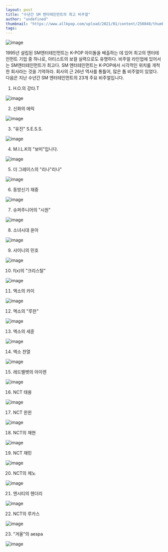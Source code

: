```yaml
---
layout: post
title: "수년간 SM 엔터테인먼트의 최고 비주얼"
author: "undefined"
thumbnail: "https://www.allkpop.com/upload/2021/01/content/250848/thumb/1611582512-maxresdefault.jpg"
tags: 
---
```



![image](https://www.allkpop.com/upload/2021/01/content/250848/1611582512-maxresdefault.jpg)

1995년 설립된 SM엔터테인먼트는 K-POP 아이돌을 배출하는 데 있어 최고의 엔터테인먼트 기업 중 하나로, 아티스트의 보컬 실력으로도 유명하다. 비주얼 라인업에 있어서는 SM엔터테인먼트가 최고다. SM 엔터테인먼트는 K-POP에서 시각적인 위치를 개척한 회사라는 것을 기억하라. 회사의 근 26년 역사를 통틀어, 많은 톱 비주얼이 있었다. 다음은 지난 수년간 SM 엔터테인먼트의 23개 주요 비주얼입니다.

1. H.O.의 강타.T

![image](https://www.allkpop.com/upload/2021/01/content/271744/1611787461-kangta.jpg)

2. 신화의 에릭

![image](https://www.allkpop.com/upload/2021/01/content/271747/1611787632-eric.jpg)

3. "유진" S.E.S.S.

![image](https://www.allkpop.com/upload/2021/01/content/262016/1611710188-eugene-1981-p1.jpg)

4. M.I.L.K의 "보미"입니다.

![image](https://www.allkpop.com/upload/2021/01/content/262016/1611710206-8591f6d5225db7b4c69be93714c4c65a.jpg)

5. 더 그레이스의 "리나"리나"

![image](https://www.allkpop.com/upload/2021/01/content/262017/1611710230-c-phucwuwaaxazj.jpg)

6. 동방신기 재중

![image](https://www.allkpop.com/upload/2021/01/content/262017/1611710264-jaejoong1.jpg)

7. 슈퍼주니어의 "시원"

![image](https://www.allkpop.com/upload/2021/01/content/262018/1611710282-choi.jpg)

8. 소녀시대 윤아

![image](https://www.allkpop.com/upload/2021/01/content/262018/1611710295-c6ed8dc0f45220f593a60de16d527034.jpg)

9. 샤이니의 민호

![image](https://www.allkpop.com/upload/2021/01/content/262018/1611710309-c0e25029ebd2629622515ab53eed2344.jpg)

10. f(x)의 "크리스탈"

![image](https://www.allkpop.com/upload/2021/01/content/262018/1611710322-eu-alhuxgaafbvu.jpg)

11. 엑소의 카이

![image](https://www.allkpop.com/upload/2021/01/content/262019/1611710356-main-qimg-499aa4a960d98baa08e2c716ecededdd.jpg)

12. 엑소의 "루한"

![image](https://www.allkpop.com/upload/2021/01/content/262019/1611710371-01f0c9fbf5dd6deea1a9b505bcc24ca9.jpg)

13. 엑소의 세훈

![image](https://www.allkpop.com/upload/2021/01/content/262019/1611710389-exo-sehun-1024x683.jpg)

14. 엑소 찬열

![image](https://www.allkpop.com/upload/2021/01/content/262020/1611710415-dtmkdts.jpg)

15. 레드벨벳의 아이렌

![image](https://www.allkpop.com/upload/2021/01/content/262020/1611710431-56f4a3052e75a6d4d8049899cf071dc1.jpg)

16. NCT 태용

![image](https://www.allkpop.com/upload/2021/01/content/262020/1611710450-e1d791f919d1bd0f6661f1efacf849f6.jpg)

17. NCT 윈윈

![image](https://www.allkpop.com/upload/2021/01/content/262021/1611710472-31b6eb5e017407249be0c3bfa30c7298.jpg)

18. NCT의 재현

![image](https://www.allkpop.com/upload/2021/01/content/262027/1611710836-ejowiw4ucaa-sik.jpg)

19. NCT 재민

![image](https://www.allkpop.com/upload/2021/01/content/262028/1611710934-b1f05dbfa2c05ff06295f3caa6b03298.jpg)

20. NCT의 제노

![image](https://www.allkpop.com/upload/2021/01/content/262030/1611711033-165af6921d652053c76b0306cade5133.jpg)

21. 엔시티의 헨더리

![image](https://www.allkpop.com/upload/2021/01/content/262032/1611711155-ejjp2unvkaaqvvc.jpg)

22. NCT의 루카스

![image](https://www.allkpop.com/upload/2021/01/content/262033/1611711223-84d2e00c1178165ac16c02f5fe0b01df.jpg)

23. "겨울"의 aespa

![image](https://www.allkpop.com/upload/2021/01/content/262035/1611711320-fa1c5ad3196476a8c610a319e469e936.jpg)